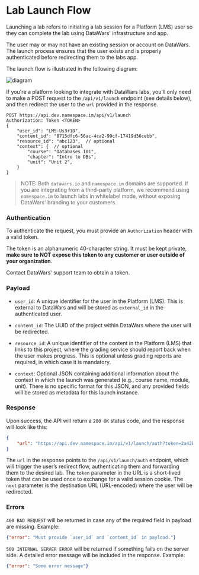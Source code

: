# Lab Launch Flow

Launching a lab refers to initiating a lab session for a Platform (LMS) user so they can complete the lab using DataWars' infrastructure and app.

The user may or may not have an existing session or account on DataWars. The launch process ensures that the user exists and is properly authenticated before redirecting them to the labs app.

The launch flow is illustrated in the following diagram:

![diagram](https://github.com/user-attachments/assets/61b374b2-ac33-4d46-b289-b6b7a7682135)

If you're a platform looking to integrate with DataWars labs, you'll only need to make a POST request to the `/api/v1/launch` endpoint (see details below), and then redirect the user to the `url` provided in the response.

```
POST https://api.dev.namespace.im/api/v1/launch
Authorization: Token <TOKEN>
{
    "user_id": "LMS-Us3r1D",
    "content_id": "8715dfc6-56ac-4ca2-99cf-17419d36cebb",
    "resource_id": "abc123",  // optional
    "context": {  // optional
        "course": "Databases 101",
        "chapter": "Intro to DBs",
        "unit": "Unit 2",
    }
}
```

> NOTE: Both `datawars.io` and `namespace.im` domains are supported. If you are integrating from a third-party platform, we recommend using `namespace.im` to launch labs in whitelabel mode, without exposing DataWars' branding to your customers.

### Authentication

To authenticate the request, you must provide an `Authorization` header with a valid token.

The token is an alphanumeric 40-character string. It must be kept private, **make sure to NOT expose this token to any customer or user outside of your organization**.

Contact DataWars' support team to obtain a token.


### Payload

* `user_id`: A unique identifier for the user in the Platform (LMS). This is external to DataWars and will be stored as `external_id` in the authenticated user.

* `content_id`: The UUID of the project within DataWars where the user will be redirected.

* `resource_id`: A unique identifier of the content in the Platform (LMS) that links to this project, where the grading service should report back when the user makes progress. This is optional unless grading reports are required, in which case it is mandatory.

* `context`: Optional JSON containing additional information about the context in which the launch was generated (e.g., course name, module, unit). There is no specific format for this JSON, and any provided fields will be stored as metadata for this launch instance.

### Response

Upon success, the API will return a `200 OK` status code, and the response will look like this:

```json
{
    "url": "https://api.dev.namespace.im/api/v1/launch/auth?token=2a42bebd-37cf-4e8d-806e-c47551169c1d&next=https%3A%2F%2Fapp.dev.namespace.im%2Fproject%2Fc7a2d7b8-c8a0-4834-b757-d0e21ed3e788"
}
```

The `url` in the response points to the `/api/v1/launch/auth` endpoint, which will trigger the user’s redirect flow, authenticating them and forwarding them to the desired lab. The `token` parameter in the URL is a short-lived token that can be used once to exchange for a valid session cookie. The `next` parameter is the destination URL (URL-encoded) where the user will be redirected.

### Errors

`400 BAD REQUEST` will be returned in case any of the required field in payload are missing. Example:

```json
{"error": "Must provide `user_id` and `content_id` in payload."}
```

`500 INTERNAL SERVER ERROR` will be returned if something fails on the server side. A detailed error message will be included in the response. Example:

```json
{"error": "Some error message"}
```